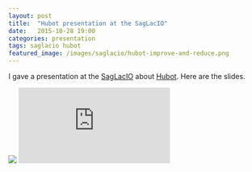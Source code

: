```yaml
---
layout: post
title:  "Hubot presentation at the SagLacIO"
date:   2015-10-28 19:00
categories: presentation
tags: saglacio hubot
featured_image: /images/saglacio/hubot-improve-and-reduce.png
---
```


I gave a presentation at the [SagLacIO][saglacio] about [Hubot][hubot]. Here are the slides.

<!-- more -->

<div class="responsive-iframe-wrapperr">
    <div class="responsive-iframe">
        <img class="ratio" src="http://placehold.it/16x9"/>
        <iframe src="https://docs.google.com/presentation/d/12mfmFRzwQ6WG_DSRR4ktEjU7LHmA3XFemhYaNdYswQA/embed?start=false&loop=false&delayms=3000" frameborder="0" allowfullscreen="true" mozallowfullscreen="true" webkitallowfullscreen="true"></iframe>
    </div>
</div>

[saglacio]: http://saglac.io
[hubot]: https://hubot.github.com/